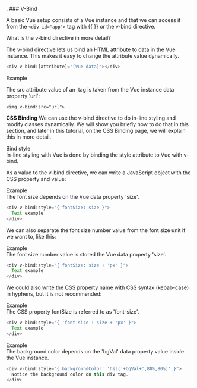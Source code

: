 , ### V-Bind


A basic Vue setup consists of a Vue instance and that we can access it from the ```<div id="app">``` tag with {{ }} or the v-bind directive.

What is the v-bind directive in more detail? 

The v-bind directive lets us bind an HTML attribute to data in the Vue instance. This makes it easy to change the attribute value dynamically.

```js
<div v-bind:[attribute]="[Vue data]"></div>
```
Example

The src attribute value of an <img> tag is taken from the Vue instance data property 'url':
```
<img v-bind:src="url">
```

**CSS Binding**
We can use the v-bind directive to do in-line styling and modify classes dynamically. We will show you briefly how to do that in this section, and later in this tutorial, on the CSS Binding page, we will explain this in more detail.

Bind style<br>
In-line styling with Vue is done by binding the style attribute to Vue with v-bind.

As a value to the v-bind directive, we can write a JavaScript object with the CSS property and value:

Example<br>
The font size depends on the Vue data property 'size'.

```js
<div v-bind:style="{ fontSize: size }">
  Text example
</div>
```

We can also separate the font size number value from the font size unit if we want to, like this:

Example<br>
The font size number value is stored the Vue data property 'size'.

```js
<div v-bind:style="{ fontSize: size + 'px' }">
  Text example
</div>
```

We could also write the CSS property name with CSS syntax (kebab-case) in hyphens, but it is not recommended:

Example<br>
The CSS property fontSize is referred to as 'font-size'.

```js
<div v-bind:style="{ 'font-size': size + 'px' }">
  Text example
</div>
```

Example<br>
The background color depends on the 'bgVal' data property value inside the Vue instance.


```js
<div v-bind:style="{ backgroundColor: 'hsl('+bgVal+',80%,80%)' }">
  Notice the background color on this div tag.
</div>
```
